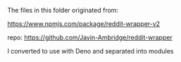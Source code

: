 The files in this folder originated from:

https://www.npmjs.com/package/reddit-wrapper-v2

repo: https://github.com/Javin-Ambridge/reddit-wrapper

I converted to use with Deno and separated into modules
